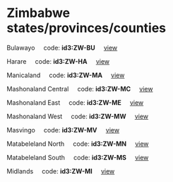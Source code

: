# Zimbabwe states/provinces/counties
Bulawayo&nbsp;&nbsp;&nbsp;&nbsp;&nbsp;code: **id3:ZW-BU**&nbsp;&nbsp;&nbsp;&nbsp;&nbsp;[view](../export/geojson/medium/id3/zw/bu.geojson)&nbsp;&nbsp;&nbsp;&nbsp;&nbsp;


Harare&nbsp;&nbsp;&nbsp;&nbsp;&nbsp;code: **id3:ZW-HA**&nbsp;&nbsp;&nbsp;&nbsp;&nbsp;[view](../export/geojson/medium/id3/zw/ha.geojson)&nbsp;&nbsp;&nbsp;&nbsp;&nbsp;


Manicaland&nbsp;&nbsp;&nbsp;&nbsp;&nbsp;code: **id3:ZW-MA**&nbsp;&nbsp;&nbsp;&nbsp;&nbsp;[view](../export/geojson/medium/id3/zw/ma.geojson)&nbsp;&nbsp;&nbsp;&nbsp;&nbsp;


Mashonaland Central&nbsp;&nbsp;&nbsp;&nbsp;&nbsp;code: **id3:ZW-MC**&nbsp;&nbsp;&nbsp;&nbsp;&nbsp;[view](../export/geojson/medium/id3/zw/mc.geojson)&nbsp;&nbsp;&nbsp;&nbsp;&nbsp;


Mashonaland East&nbsp;&nbsp;&nbsp;&nbsp;&nbsp;code: **id3:ZW-ME**&nbsp;&nbsp;&nbsp;&nbsp;&nbsp;[view](../export/geojson/medium/id3/zw/me.geojson)&nbsp;&nbsp;&nbsp;&nbsp;&nbsp;


Mashonaland West&nbsp;&nbsp;&nbsp;&nbsp;&nbsp;code: **id3:ZW-MW**&nbsp;&nbsp;&nbsp;&nbsp;&nbsp;[view](../export/geojson/medium/id3/zw/mw.geojson)&nbsp;&nbsp;&nbsp;&nbsp;&nbsp;


Masvingo&nbsp;&nbsp;&nbsp;&nbsp;&nbsp;code: **id3:ZW-MV**&nbsp;&nbsp;&nbsp;&nbsp;&nbsp;[view](../export/geojson/medium/id3/zw/mv.geojson)&nbsp;&nbsp;&nbsp;&nbsp;&nbsp;


Matabeleland North&nbsp;&nbsp;&nbsp;&nbsp;&nbsp;code: **id3:ZW-MN**&nbsp;&nbsp;&nbsp;&nbsp;&nbsp;[view](../export/geojson/medium/id3/zw/mn.geojson)&nbsp;&nbsp;&nbsp;&nbsp;&nbsp;


Matabeleland South&nbsp;&nbsp;&nbsp;&nbsp;&nbsp;code: **id3:ZW-MS**&nbsp;&nbsp;&nbsp;&nbsp;&nbsp;[view](../export/geojson/medium/id3/zw/ms.geojson)&nbsp;&nbsp;&nbsp;&nbsp;&nbsp;


Midlands&nbsp;&nbsp;&nbsp;&nbsp;&nbsp;code: **id3:ZW-MI**&nbsp;&nbsp;&nbsp;&nbsp;&nbsp;[view](../export/geojson/medium/id3/zw/mi.geojson)&nbsp;&nbsp;&nbsp;&nbsp;&nbsp;

